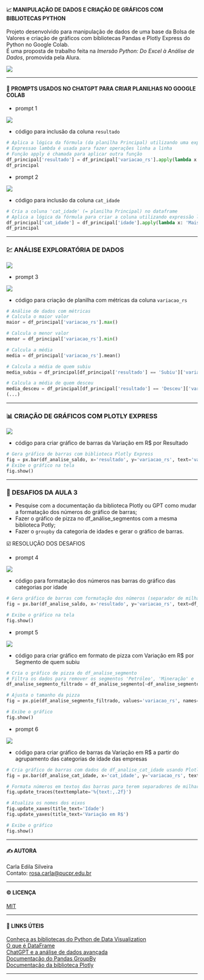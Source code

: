 #### 📈 MANIPULAÇÃO DE DADOS E CRIAÇÃO DE GRÁFICOS COM BIBLIOTECAS PYTHON

Projeto desenvolvido para manipulação de dados de uma base da Bolsa de Valores e criação de gráficos com bibliotecas Pandas e Plotly Express do Python no Google Colab.  
É uma proposta de trabalho feita na <i>Imersão Python: Do Excel à Análise de Dados</i>, promovida pela Alura.    

<img src='https://github.com/rosacarla/Manipulacao-de-dados-e-graficos-com-bibliotecas-python/blob/main/images/aula03.png'>  

---

#### 💬 PROMPTS USADOS NO CHATGPT PARA CRIAR PLANILHAS NO GOOGLE COLAB  

- prompt 1
<img src='https://github.com/rosacarla/Manipulacao-de-dados-e-graficos-com-bibliotecas-python/blob/main/images/aula03-chatgpt.png'>

- código para inclusão da coluna `resultado`
  
```python
# Aplica a lógica da fórmula (da planilha Principal) utilizando uma expressão lambda e a função apply
# Expressao lambda é usada para fazer operações linha a linha
# Função apply é chamada para aplicar outra função
df_principal['resultado'] = df_principal['variacao_rs'].apply(lambda x: 'Subiu' if x > 0 else ('Desceu' if x < 0 else 'Estável'))
df_principal
```

- prompt 2
<img src='https://github.com/rosacarla/Manipulacao-de-dados-e-graficos-com-bibliotecas-python/blob/main/images/aula03-chatgpt2.png'>

- código para inclusão da coluna `cat_idade`
  
```python
# Cria a coluna 'cat_idade' (= planilha Principal) no dataframe 
# Aplica a lógica da fórmula para criar a coluna utilizando expressão lambda e função apply
df_principal['cat_idade'] = df_principal['idade'].apply(lambda x: 'Mais de 100' if x > 100 else ('Menos de 50' if x < 50 else 'Entre 50 e 100'))
df_principal
```

---  

### 💹 ANÁLISE EXPLORATÓRIA DE DADOS 
<img src='https://github.com/rosacarla/Manipulacao-de-dados-e-graficos-com-bibliotecas-python/blob/main/images/aula03-analises.png'>

- prompt 3
<img src='https://github.com/rosacarla/Manipulacao-de-dados-e-graficos-com-bibliotecas-python/blob/main/images/aula03-chatgpt3.png'>

- código para criação de planilha com métricas da coluna `variacao_rs`
  
```python
# Análise de dados com métricas
# Calcula o maior valor
maior = df_principal['variacao_rs'].max()

# Calcula o menor valor
menor = df_principal['variacao_rs'].min()

# Calcula a média
media = df_principal['variacao_rs'].mean()

# Calcula a média de quem subiu
media_subiu = df_principal[df_principal['resultado'] == 'Subiu']['variacao_rs'].mean()

# Calcula a média de quem desceu
media_desceu = df_principal[df_principal['resultado'] == 'Desceu']['variacao_rs'].mean()
(...)
```

---  

### 📊 CRIAÇÃO DE GRÁFICOS COM PLOTLY EXPRESS
<img src='https://github.com/rosacarla/Manipulacao-de-dados-e-graficos-com-bibliotecas-python/blob/main/images/aula03-graficos.png'>

- código para criar gráfico de barras da Variação em R$ por Resultado

```python
# Gera gráfico de barras com biblioteca Plotly Express
fig = px.bar(df_analise_saldo, x='resultado', y='variacao_rs', text='variacao_rs', title='Variação em Reais por Resultado')
# Exibe o gráfico na tela
fig.show()  
```

---  

### 🧠 DESAFIOS DA AULA 3  

- Pesquise com a documentação da biblioteca Plotly ou GPT como mudar a formatação dos números do gráfico de barras;
- Fazer o gráfico de pizza no df_análise_segmentos com a mesma biblioteca Potly;
- Fazer o `groupby` da categoria de idades e gerar o gráfico de barras.

☑️ RESOLUÇÃO DOS DESAFIOS  
- prompt 4
<img src='https://github.com/rosacarla/Manipulacao-de-dados-e-graficos-com-bibliotecas-python/blob/main/images/aula03-chatgpt4.png'>

- código para formatação dos números nas barras do gráfico das categorias por idade
  
```python
# Gera gráfico de barras com formatação dos números (separador de milhar no texto das barras)
fig = px.bar(df_analise_saldo, x='resultado', y='variacao_rs', text=df_analise_saldo['variacao_rs'].apply(lambda x: '{:,.2f}'.format(x)), title='<b>VARIAÇÃO EM REAIS POR RESULTADO</b>')

# Exibe o gráfico na tela
fig.show()
```

- prompt 5
<img src='https://github.com/rosacarla/Manipulacao-de-dados-e-graficos-com-bibliotecas-python/blob/main/images/aula03-chatgpt5.png'>

- código para criar gráfico em formato de pizza com Variação em R$ por Segmento de quem subiu

```python
# Cria o gráfico de pizza do df_analise_segmento
# Filtra os dados para remover os segmentos 'Petróleo', 'Mineração' e 'Banco'
df_analise_segmento_filtrado = df_analise_segmento[~df_analise_segmento['segmento'].isin(['Petróleo', 'Mineração', 'Banco'])]

# Ajusta o tamanho da pizza
fig = px.pie(df_analise_segmento_filtrado, values='variacao_rs', names='segmento', title='<b>VARIAÇÃO EM R$ POR SEGMENTO COM ALTA NO RESULTADO</b>', width=1024, height=1024)

# Exibe o gráfico
fig.show()
```

- prompt 6
<img src='https://github.com/rosacarla/Manipulacao-de-dados-e-graficos-com-bibliotecas-python/blob/main/images/aula03-chatgpt6.png'>

- código para criar gráfico de barras da Variação em R$ a partir do agrupamento das categorias de idade das empresas

```python
# Cria gráfico de barras com dados de df_analise_cat_idade usando Plotly Express
fig = px.bar(df_analise_cat_idade, x='cat_idade', y='variacao_rs', text='variacao_rs', title='<b>VARIAÇÃO EM R$ versus IDADE</b>')

# Formata números em textos das barras para terem separadores de milhar e 3 casas decimais após a vírgula
fig.update_traces(texttemplate='%{text:,.2f}')

# Atualiza os nomes dos eixos
fig.update_xaxes(title_text='Idade')
fig.update_yaxes(title_text='Variação em R$')

# Exibe o gráfico
fig.show()
```

---  

#### ✍️ AUTORA  
Carla Edila Silveira  
Contato: rosa.carla@pucpr.edu.br  

---

#### ©️ LICENÇA

[MIT](https://choosealicense.com/licenses/mit/)  

---  

#### 🔗 LINKS ÚTEIS  

[Conheça as bibliotecas do Python de Data Visualization](https://www.alura.com.br/artigos/data-visualization-conhecendo-bibliotecas-python?_gl=1*m01qr6*_ga*MTkyMTEwNTQ2Ni4xNzA5NTk0NTU0*_ga_1EPWSW3PCS*MTcxMTU3MDQ0Ny4yOS4xLjE3MTE1NzA1MTUuMC4wLjA.*_fplc*b1ZHNnVRMXRZRkJhY0NFRTQlMkZiT0U3Y3o2bkVHOWcwOXphbHJjdktaY1dSOVgzM3FOc2xFam16SCUyRjlMRVpwNyUyQjhOclRIZTBUMiUyQkNONzhnWlU0VjlwTHI2WE5HUTloJTJGMXRwTDI5WU44NWN3UnpGcDZRSmRsME54WWtibEtHQSUzRCUzRA..)  
[O que é DataFrame](https://www.alura.com.br/artigos/pandas-o-que-e-para-que-serve-como-instalar?_gl=1*10lewlx*_ga*MTkyMTEwNTQ2Ni4xNzA5NTk0NTU0*_ga_1EPWSW3PCS*MTcxMTU3MDQ0Ny4yOS4xLjE3MTE1NzExMzAuMC4wLjA.*_fplc*b1ZHNnVRMXRZRkJhY0NFRTQlMkZiT0U3Y3o2bkVHOWcwOXphbHJjdktaY1dSOVgzM3FOc2xFam16SCUyRjlMRVpwNyUyQjhOclRIZTBUMiUyQkNONzhnWlU0VjlwTHI2WE5HUTloJTJGMXRwTDI5WU44NWN3UnpGcDZRSmRsME54WWtibEtHQSUzRCUzRA..#:~:text=DataFrame,Series%20sob%20um%20mesmo%20index.)  
[ChatGPT e a análise de dados avançada](https://www.youtube.com/watch?v=u-JoDQ58Dv0)  
[Documentação do Pandas GroupBy](https://pandas.pydata.org/pandas-docs/stable/reference/api/pandas.DataFrame.groupby.html)  
[Documentação da biblioteca Plotly](https://plotly.com/python/bar-charts/)  

---
